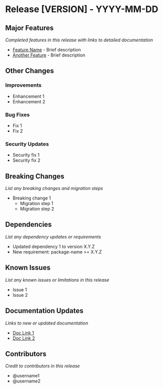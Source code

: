 # Release [VERSION] - YYYY-MM-DD

## Major Features
*Completed features in this release with links to detailed documentation*
- [Feature Name](features/done/feature-name.md) - Brief description
- [Another Feature](features/done/another-feature.md) - Brief description

## Other Changes
### Improvements
- Enhancement 1
- Enhancement 2

### Bug Fixes
- Fix 1
- Fix 2

### Security Updates
- Security fix 1
- Security fix 2

## Breaking Changes
*List any breaking changes and migration steps*
- Breaking change 1
  - Migration step 1
  - Migration step 2

## Dependencies
*List any dependency updates or requirements*
- Updated dependency 1 to version X.Y.Z
- New requirement: package-name >= X.Y.Z

## Known Issues
*List any known issues or limitations in this release*
- Issue 1
- Issue 2

## Documentation Updates
*Links to new or updated documentation*
- [Doc Link 1](path/to/doc1.md)
- [Doc Link 2](path/to/doc2.md)

## Contributors
*Credit to contributors in this release*
- @username1
- @username2 